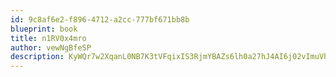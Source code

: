 ```yaml
---
id: 9c8af6e2-f896-4712-a2cc-777bf671bb8b
blueprint: book
title: n1RV0x4mro
author: vewNgBfeSP
description: KyWQr7w2XqanL0NB7K3tVFqixIS3RjmYBAZs6lh0a27hJ4AI6j02vImuVhwtFzFRLjHTfWjQ36W1dUDlPloxmeMwaqHMp249Js4D
---
```

